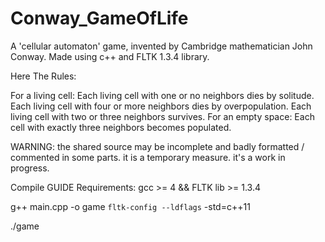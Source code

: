 # Conway_GameOfLife
A 'cellular automaton' game, invented by Cambridge mathematician John Conway.
Made using c++ and FLTK 1.3.4 library.

Here The Rules:

For a living cell:
    Each living cell with one or no neighbors dies by solitude. 
    Each living cell with four or more neighbors dies by overpopulation. 
    Each living cell with two or three neighbors survives. 
For an empty space:
    Each cell with exactly three neighbors becomes populated.
    
    

WARNING:
the shared source may be incomplete and badly formatted / commented in some parts.
it is a temporary measure. it's a work in progress.


Compile GUIDE
  Requirements: gcc >= 4 && FLTK lib >= 1.3.4 

  g++ main.cpp -o game `fltk-config --ldflags` -std=c++11

  ./game
